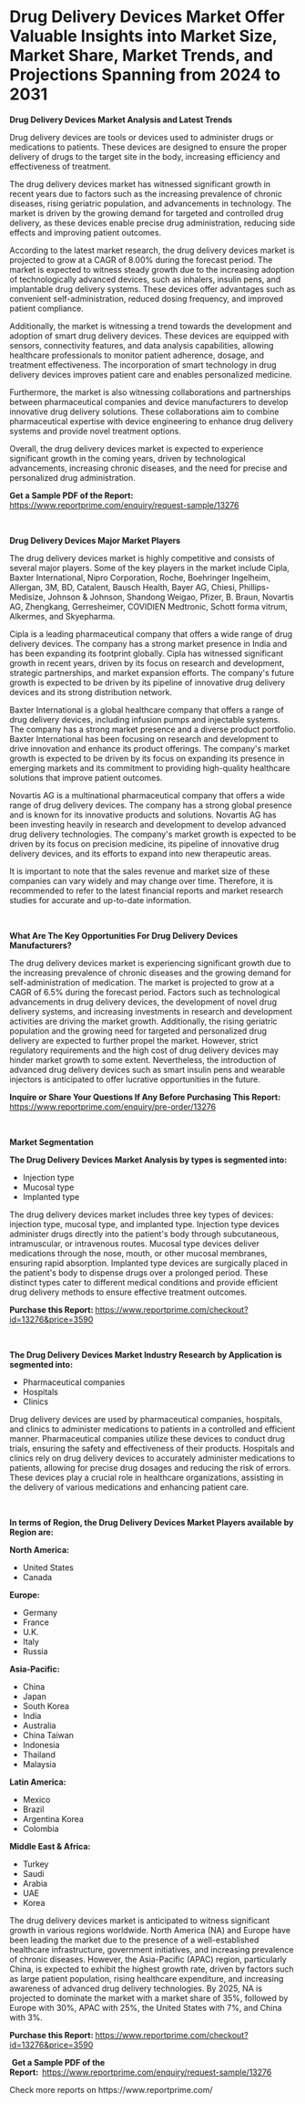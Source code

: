 <p><h1>Drug Delivery Devices Market Offer Valuable Insights into Market Size, Market Share, Market Trends, and Projections Spanning from 2024 to 2031</h1></p><p><strong>Drug Delivery Devices Market Analysis and Latest Trends</strong></p>
<p><p>Drug delivery devices are tools or devices used to administer drugs or medications to patients. These devices are designed to ensure the proper delivery of drugs to the target site in the body, increasing efficiency and effectiveness of treatment.</p><p>The drug delivery devices market has witnessed significant growth in recent years due to factors such as the increasing prevalence of chronic diseases, rising geriatric population, and advancements in technology. The market is driven by the growing demand for targeted and controlled drug delivery, as these devices enable precise drug administration, reducing side effects and improving patient outcomes.</p><p>According to the latest market research, the drug delivery devices market is projected to grow at a CAGR of 8.00% during the forecast period. The market is expected to witness steady growth due to the increasing adoption of technologically advanced devices, such as inhalers, insulin pens, and implantable drug delivery systems. These devices offer advantages such as convenient self-administration, reduced dosing frequency, and improved patient compliance.</p><p>Additionally, the market is witnessing a trend towards the development and adoption of smart drug delivery devices. These devices are equipped with sensors, connectivity features, and data analysis capabilities, allowing healthcare professionals to monitor patient adherence, dosage, and treatment effectiveness. The incorporation of smart technology in drug delivery devices improves patient care and enables personalized medicine.</p><p>Furthermore, the market is also witnessing collaborations and partnerships between pharmaceutical companies and device manufacturers to develop innovative drug delivery solutions. These collaborations aim to combine pharmaceutical expertise with device engineering to enhance drug delivery systems and provide novel treatment options.</p><p>Overall, the drug delivery devices market is expected to experience significant growth in the coming years, driven by technological advancements, increasing chronic diseases, and the need for precise and personalized drug administration.</p></p>
<p><strong>Get a Sample PDF of the Report:&nbsp;</strong> <a href="https://www.reportprime.com/enquiry/request-sample/13276">https://www.reportprime.com/enquiry/request-sample/13276</a></p>
<p>&nbsp;</p>
<p><strong>Drug Delivery Devices Major Market Players</strong></p>
<p><p>The drug delivery devices market is highly competitive and consists of several major players. Some of the key players in the market include Cipla, Baxter International, Nipro Corporation, Roche, Boehringer Ingelheim, Allergan, 3M, BD, Catalent, Bausch Health, Bayer AG, Chiesi, Phillips-Medisize, Johnson & Johnson, Shandong Weigao, Pfizer, B. Braun, Novartis AG, Zhengkang, Gerresheimer, COVIDIEN Medtronic, Schott forma vitrum, Alkermes, and Skyepharma.</p><p>Cipla is a leading pharmaceutical company that offers a wide range of drug delivery devices. The company has a strong market presence in India and has been expanding its footprint globally. Cipla has witnessed significant growth in recent years, driven by its focus on research and development, strategic partnerships, and market expansion efforts. The company's future growth is expected to be driven by its pipeline of innovative drug delivery devices and its strong distribution network.</p><p>Baxter International is a global healthcare company that offers a range of drug delivery devices, including infusion pumps and injectable systems. The company has a strong market presence and a diverse product portfolio. Baxter International has been focusing on research and development to drive innovation and enhance its product offerings. The company's market growth is expected to be driven by its focus on expanding its presence in emerging markets and its commitment to providing high-quality healthcare solutions that improve patient outcomes.</p><p>Novartis AG is a multinational pharmaceutical company that offers a wide range of drug delivery devices. The company has a strong global presence and is known for its innovative products and solutions. Novartis AG has been investing heavily in research and development to develop advanced drug delivery technologies. The company's market growth is expected to be driven by its focus on precision medicine, its pipeline of innovative drug delivery devices, and its efforts to expand into new therapeutic areas.</p><p>It is important to note that the sales revenue and market size of these companies can vary widely and may change over time. Therefore, it is recommended to refer to the latest financial reports and market research studies for accurate and up-to-date information.</p></p>
<p>&nbsp;</p>
<p><strong>What Are The Key Opportunities For Drug Delivery Devices Manufacturers?</strong></p>
<p><p>The drug delivery devices market is experiencing significant growth due to the increasing prevalence of chronic diseases and the growing demand for self-administration of medication. The market is projected to grow at a CAGR of 6.5% during the forecast period. Factors such as technological advancements in drug delivery devices, the development of novel drug delivery systems, and increasing investments in research and development activities are driving the market growth. Additionally, the rising geriatric population and the growing need for targeted and personalized drug delivery are expected to further propel the market. However, strict regulatory requirements and the high cost of drug delivery devices may hinder market growth to some extent. Nevertheless, the introduction of advanced drug delivery devices such as smart insulin pens and wearable injectors is anticipated to offer lucrative opportunities in the future.</p></p>
<p><strong>Inquire or Share Your Questions If Any Before Purchasing This Report:</strong> <a href="https://www.reportprime.com/enquiry/pre-order/13276">https://www.reportprime.com/enquiry/pre-order/13276</a></p>
<p>&nbsp;</p>
<p><strong>Market Segmentation</strong></p>
<p><strong>The Drug Delivery Devices Market Analysis by types is segmented into:</strong></p>
<p><ul><li>Injection type</li><li>Mucosal type</li><li>Implanted type</li></ul></p>
<p><p>The drug delivery devices market includes three key types of devices: injection type, mucosal type, and implanted type. Injection type devices administer drugs directly into the patient's body through subcutaneous, intramuscular, or intravenous routes. Mucosal type devices deliver medications through the nose, mouth, or other mucosal membranes, ensuring rapid absorption. Implanted type devices are surgically placed in the patient's body to dispense drugs over a prolonged period. These distinct types cater to different medical conditions and provide efficient drug delivery methods to ensure effective treatment outcomes.</p></p>
<p><strong>Purchase this Report:&nbsp;</strong><a href="https://www.reportprime.com/checkout?id=13276&price=3590">https://www.reportprime.com/checkout?id=13276&price=3590</a></p>
<p>&nbsp;</p>
<p><strong>The Drug Delivery Devices Market Industry Research by Application is segmented into:</strong></p>
<p><ul><li>Pharmaceutical companies</li><li>Hospitals</li><li>Clinics</li></ul></p>
<p><p>Drug delivery devices are used by pharmaceutical companies, hospitals, and clinics to administer medications to patients in a controlled and efficient manner. Pharmaceutical companies utilize these devices to conduct drug trials, ensuring the safety and effectiveness of their products. Hospitals and clinics rely on drug delivery devices to accurately administer medications to patients, allowing for precise drug dosages and reducing the risk of errors. These devices play a crucial role in healthcare organizations, assisting in the delivery of various medications and enhancing patient care.</p></p>
<p>&nbsp;</p>
<p><strong>In terms of Region, the Drug Delivery Devices Market Players available by Region are:</strong></p>
<p>
    <p> <strong> North America: </strong>
        <ul>
            <li>United States</li>
            <li>Canada</li>
        </ul>
        </p> 
    <p> <strong> Europe: </strong>
        <ul>
            <li>Germany</li>
            <li>France</li>
            <li>U.K.</li>
            <li>Italy</li>
            <li>Russia</li>
        </ul>
        </p> 
    <p> <strong> Asia-Pacific: </strong>
        <ul>
            <li>China</li>
            <li>Japan</li>
            <li>South Korea</li>
            <li>India</li>
            <li>Australia</li>
            <li>China Taiwan</li>
            <li>Indonesia</li>
            <li>Thailand</li>
            <li>Malaysia</li>
        </ul>
        </p> 
    <p> <strong> Latin America: </strong>
        <ul>
            <li>Mexico</li>
            <li>Brazil</li>
            <li>Argentina Korea</li>
            <li>Colombia</li>
        </ul>
        </p> 
    <p> <strong> Middle East & Africa: </strong>
        <ul>
            <li>Turkey</li>
            <li>Saudi</li>
            <li>Arabia</li>
            <li>UAE</li>
            <li>Korea</li>
        </ul>
    </p>
    </p>
<p><p>The drug delivery devices market is anticipated to witness significant growth in various regions worldwide. North America (NA) and Europe have been leading the market due to the presence of a well-established healthcare infrastructure, government initiatives, and increasing prevalence of chronic diseases. However, the Asia-Pacific (APAC) region, particularly China, is expected to exhibit the highest growth rate, driven by factors such as large patient population, rising healthcare expenditure, and increasing awareness of advanced drug delivery technologies. By 2025, NA is projected to dominate the market with a market share of 35%, followed by Europe with 30%, APAC with 25%, the United States with 7%, and China with 3%.</p></p>
<p><strong>Purchase this Report: </strong><a href="https://www.reportprime.com/checkout?id=13276&price=3590">https://www.reportprime.com/checkout?id=13276&price=3590</a></p>
<p>&nbsp;<strong>Get a Sample PDF of the Report:&nbsp;&nbsp;</strong><a href="https://www.reportprime.com/enquiry/request-sample/13276">https://www.reportprime.com/enquiry/request-sample/13276</a></p>
<p><strong></strong></p>
<p>Check more reports on https://www.reportprime.com/</p>